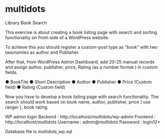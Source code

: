 # multidots
Library Book Search

This exercise is about creating a book listing page with search and sorting
functionality on front-side of a WordPress website.

To achieve this you should register a custom-post type as “book” with two
taxonomies as author and Publisher.

After that, from WordPress Admin Dashboard, add 20-25 manual records and
assign author, publisher, price, Rating (as a number format ) in custom fields.

● BookTite
● Short Description
● Author
● Publisher
● Price (Custom field)
● Rating (Custom field)

Now you have to develop a book listing page with search functionality. The
search should work based on book name, author, publisher, price ( use ranger ),
book rating.

WP admin login
Backend  : http://localhost/multidots/wp-admin
Frontend : http://localhost/multidots
Username : 	admin@multidots
Password : login12*


Database file is multidots_wp.sql
